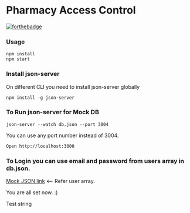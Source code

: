 # Pharmacy Access Control

[![forthebadge](http://forthebadge.com/images/badges/built-with-love.svg)](http://forthebadge.com)



### Usage

```
npm install
npm start
```

### Install json-server
On different CLI you need to install json-server globally 
```
npm install -g json-server
```

### To Run json-server for Mock DB
```
json-server --watch db.json --port 3004
```
You can use any port number instead of 3004.

```
Open http://localhost:3000
```

### To Login you can use email and password from users array in db.json.  

[Mock JSON link](db.json#L116) <-- Refer user array. 

You are all set now. :)

Test string
